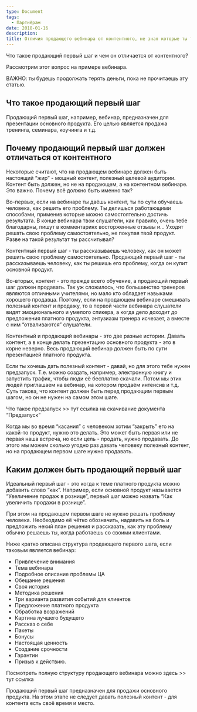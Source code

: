 ```yaml
---
type: Document
tags:
  - Партнёрам
date: 2018-01-16
description: 
title: Отличия продающего вебинара от контентного, не зная которые ты теряешь деньги
---
```


Что такое продающий первый шаг и чем он отличается от контентного?

Рассмотрим этот вопрос на примере вебинара.

ВАЖНО: ты будешь продолжать терять деньги, пока не прочитаешь эту статью.

## Что такое продающий первый шаг

Продающий первый шаг, например, вебинар, предназначен для презентации основного продукта. Его целью является продажа тренинга, семинара, коучинга и т.д.

## Почему продающий первый шаг должен отличаться от контентного

Некоторые считают, что на продающем вебинаре должен быть настоящий “жир” - мощный контент, полезный целевой аудитории. Контент быть должен, но не на продающем, а на контентном вебинаре. Это важно. Почему всё должно быть именно так?

Во-первых, если на вебинаре ты даёшь контент, ты по сути обучаешь человека, как решить его проблему. Ты делишься работающими способами, применив которые можно самостоятельно достичь результата. В конце вебинара твои слушатели, как правило, очень тебе благодарны, пишут в комментариях восторженные отзывы и… Уходят решать свою проблему самостоятельно, не покупая твой продукт. Разве на такой результат ты рассчитывал?

Контентный первый шаг - ты рассказываешь человеку, как он может решить свою проблему самостоятельно. Продающий первый шаг - ты рассказываешь человеку, как ты решишь его проблему, когда он купит основной продукт.

Во-вторых, контент - это прежде всего обучение, а продающий первый шаг должен продавать. Так уж сложилось, что большинство тренеров являются отличными учителями, но мало кто обладает навыками хорошего продавца. Поэтому, если на продающем вебинаре смешивать полезный контент и продажу, то в первой части вебинара слушатели видят эмоционального и умелого спикера, а когда дело доходит до предложения платного продукта, энтузиазм тренера исчезает, а вместе с ним “отваливаются” слушатели.

Контентный и продающий вебинары - это две разные истории. Давать контент, а в конце делать презентацию основного продукта - это в корне неверно. Весь продающий вебинар должен быть по сути презентацией платного продукта.

Если ты хочешь дать полезный контент - давай, но для этого тебе нужен предзапуск. Т.е. можно создать, например, электронную книгу и запустить трафик, чтобы люди её бесплатно скачали. Потом мы этих людей приглашаем на вебинар, на котором продаём интенсив и т.д. Суть такова, что контент должен быть перед продающим первым шагом, но он не нужен на самом этом шаге.

Что такое предзапуск >> тут ссылка на скачивание документа “Предзапуск”

Когда мы во время “касания” с человеком хотим “закрыть” его на какой-то продукт, нужно это делать. Это может быть первая или не первая наша встреча, но если цель - продать, нужно продавать. До этого мы можем сколько угодно раз давать человеку полезный контент, но на продающем первом шаге нужно продавать.

## Каким должен быть продающий первый шаг

Идеальный первый шаг - это когда к теме платного продукта можно добавить слово “как”. Например, если основной продукт называется “Увеличение продаж в рознице”, первый шаг можно назвать “Как увеличить продажи в рознице”.

При этом на продающем первом шаге не нужно решать проблему человека. Необходимо её чётко обозначить, надавить на боль и предложить некий план решения и рассказать, как эту проблему обычно решаешь ты, когда работаешь со своими клиентами.

Ниже кратко описана структура продающего первого шага, если таковым является вебинар:

- Привлечение внимания
- Тема вебинара
- Подробное описание проблемы ЦА
- Обещание решения
- Своя история
- Методика решения
- Три варианта развития событий для клиентов
- Предложение платного продукта
- Обработка возражений
- Картина лучшего будущего
- Рассказ о себе
- Пакеты
- Бонусы
- Настоящая ценность
- Создание срочности
- Гарантии
- Призыв к действию.

Посмотреть полную структуру продающего вебинара можно здесь >> тут ссылка

Продающий первый шаг предназначен для продажи основного продукта. На этом этапе не следует давать полезный контент - для контента есть своё время и место.
